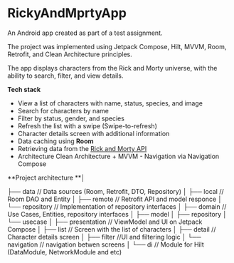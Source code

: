 # RickyAndMprtyApp

An Android app created as part of a test assignment.

The project was implemented using Jetpack Compose, Hilt, MVVM, Room, Retrofit, and Clean Architecture principles.

The app displays characters from the Rick and Morty universe, with the ability to search, filter, and view details.

**Tech stack**

- View a list of characters with name, status, species, and image
- Search for characters by name
- Filter by status, gender, and species
- Refresh the list with a swipe (Swipe-to-refresh)
- Character details screen with additional information
- Data caching using **Room**
- Retrieving data from the [Rick and Morty API](https://rickandmortyapi.com/)
- Architecture Clean Architecture + MVVM - Navigation via Navigation Compose


**Project architecture **│

├── data // Data sources (Room, Retrofit, DTO, Repository)
│ ├── local // Room DAO and Entity
│ ├── remote // Retrofit API and model responce
│ └── repository // Implementation of repository interfaces
│
├── domain // Use Cases, Entities, repository interfaces
│ ├── model
│ ├── repository
│ └── usecase
│
├── presentation // ViewModel and UI on Jetpack Compose
│ ├── list // Screen with the list of characters
│ ├── detail // Character details screen
│ ├── filter //UI and filtering logic
│ └── navigation // navigation betwen screens
│
└── di // Module for Hilt (DataModule, NetworkModule and etc)
